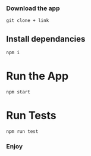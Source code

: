### Download the app

`git clone + link`

## Install dependancies

`npm i`

# Run the App

`npm start`

# Run Tests

`npm run test`

### Enjoy
